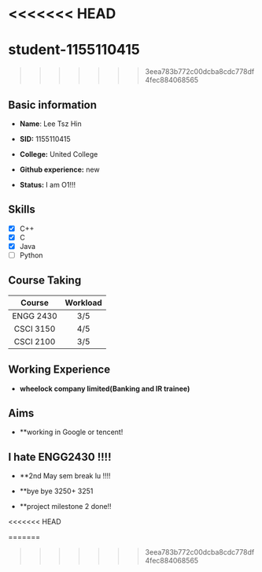 <<<<<<< HEAD
=======
# student-1155110415
>>>>>>> 3eea783b772c00dcba8cdc778df4fec884068565
## Basic information

* **Name**: Lee Tsz Hin

* **SID:** 1155110415

* **College:** United College

* **Github experience:** new

* **Status:** I am O1!!!

## Skills

- [x] C++
- [x] C
- [x] Java
- [ ] Python

## Course Taking

|  Course   | Workload  |   
| :-------: | :--------:|
| ENGG 2430 |    3/5    |
| CSCI 3150 |    4/5    |
| CSCI 2100 |    3/5    |


## Working Experience

* **wheelock company limited(Banking and IR trainee)**

## Aims

* **working in Google or tencent!

## I hate ENGG2430 !!!!

* **2nd May sem break lu !!!!

* **bye bye 3250+ 3251 

* **project milestone 2 done!!




<<<<<<< HEAD

=======
>>>>>>> 3eea783b772c00dcba8cdc778df4fec884068565
